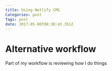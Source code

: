 ```yaml
---
title: Using Netlify CMS
Categories: post
Tags: post
date: 2017-05-06T08:38:43.351Z
---
```

# Alternative workflow 

Part of my workflow is reviewing how I do things
